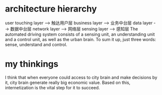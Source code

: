 # architecture hierarchy
user touching layer --> 触达用户层
business layer 		--> 业务中台层
data layer 			--> 数据中台层
network layer 		--> 网络层
sensing layer 		--> 感知层
The automated driving system consists of a sensing unit, an understanding unit and a control unit, as well as the urban brain. To sum it up, just three words: sense, understand and control.
# my thinkings
I think that when everyone could access to city brain and make decisions by it, city brain generate really big economic value. Based on this, internetization is the vital step for it to succeed.